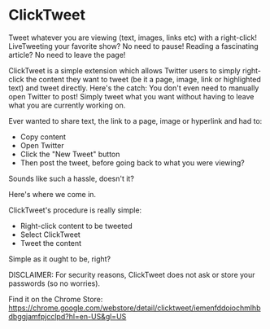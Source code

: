 # ClickTweet

Tweet whatever you are viewing (text, images, links etc) with a right-click!
LiveTweeting your favorite show? No need to pause! Reading a fascinating article? No need to leave the page!

ClickTweet is a simple extension which allows Twitter users to simply right-click the content they want to tweet (be it a page, image, link or highlighted text) and tweet directly. Here's the catch: You don't even need to manually open Twitter to post! Simply tweet what you want without having to leave what you are currently working on. 

Ever wanted to share text, the link to a page, image or hyperlink and had to:
* Copy content
* Open Twitter
* Click the "New Tweet" button
* Then post the tweet, before going back to what you were viewing?

Sounds like such a hassle, doesn't it? 

Here's where we come in.

ClickTweet's procedure is really simple:
* Right-click content to be tweeted
* Select ClickTweet
* Tweet the content

Simple as it ought to be, right?

DISCLAIMER: For security reasons, ClickTweet does not ask or store your passwords (so no worries).

Find it on the Chrome Store: https://chrome.google.com/webstore/detail/clicktweet/iemenfddoiochmlhbdbggjamfpjcclpd?hl=en-US&gl=US
